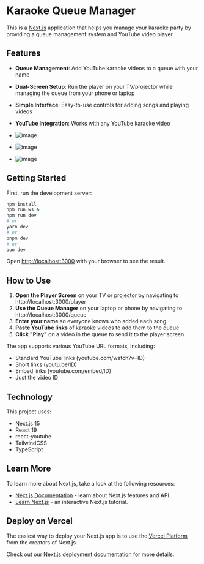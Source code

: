 # Karaoke Queue Manager

This is a [Next.js](https://nextjs.org) application that helps you manage your karaoke party by providing a queue management system and YouTube video player.

## Features

- **Queue Management**: Add YouTube karaoke videos to a queue with your name
- **Dual-Screen Setup**: Run the player on your TV/projector while managing the queue from your phone or laptop
- **Simple Interface**: Easy-to-use controls for adding songs and playing videos
- **YouTube Integration**: Works with any YouTube karaoke video
  
- ![image](https://github.com/user-attachments/assets/3f660654-dcfe-43f6-a788-47f5ba37e6d0)
- ![image](https://github.com/user-attachments/assets/afa764a5-bb19-4fe9-8808-840de652f1fd)
- ![image](https://github.com/user-attachments/assets/3318c816-5a0d-41fa-977e-cfdf61ed1e70)
## Getting Started

First, run the development server:

```bash
npm install
npm run ws &
npm run dev
# or
yarn dev
# or
pnpm dev
# or
bun dev
```

Open [http://localhost:3000](http://localhost:3000) with your browser to see the result.

## How to Use

1. **Open the Player Screen** on your TV or projector by navigating to http://localhost:3000/player
2. **Use the Queue Manager** on your laptop or phone by navigating to http://localhost:3000/queue
3. **Enter your name** so everyone knows who added each song
4. **Paste YouTube links** of karaoke videos to add them to the queue
5. **Click "Play"** on a video in the queue to send it to the player screen

The app supports various YouTube URL formats, including:
- Standard YouTube links (youtube.com/watch?v=ID)
- Short links (youtu.be/ID)
- Embed links (youtube.com/embed/ID)
- Just the video ID

## Technology

This project uses:
- Next.js 15
- React 19
- react-youtube
- TailwindCSS
- TypeScript

## Learn More

To learn more about Next.js, take a look at the following resources:

- [Next.js Documentation](https://nextjs.org/docs) - learn about Next.js features and API.
- [Learn Next.js](https://nextjs.org/learn) - an interactive Next.js tutorial.

## Deploy on Vercel

The easiest way to deploy your Next.js app is to use the [Vercel Platform](https://vercel.com/new?utm_medium=default-template&filter=next.js&utm_source=create-next-app&utm_campaign=create-next-app-readme) from the creators of Next.js.

Check out our [Next.js deployment documentation](https://nextjs.org/docs/app/building-your-application/deploying) for more details.
